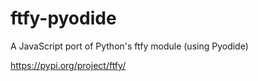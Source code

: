 # ftfy-pyodide
A JavaScript port of Python's ftfy module (using Pyodide)

https://pypi.org/project/ftfy/

<script type=module>
  import ftfy from "https://deno.land/x/ftfy_pyodide@v0.1.1/mod.js";

  console.log( ftfy.fix_text("(à¸‡'âŒ£')à¸‡") ); // (ง'⌣')ง
</script>
